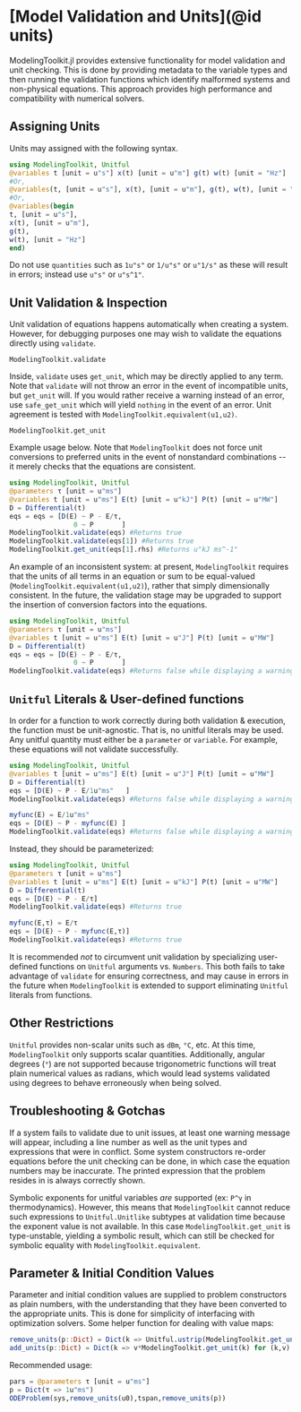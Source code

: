 # [Model Validation and Units](@id units)

ModelingToolkit.jl provides extensive functionality for model validation and unit checking. This is done by providing metadata to the variable types and then running the validation functions which identify malformed systems and non-physical equations. This approach provides high performance and compatibility with numerical solvers.

## Assigning Units 

Units may assigned with the following syntax. 

```julia
using ModelingToolkit, Unitful
@variables t [unit = u"s"] x(t) [unit = u"m"] g(t) w(t) [unit = "Hz"]
#Or,
@variables(t, [unit = u"s"], x(t), [unit = u"m"], g(t), w(t), [unit = "Hz"])
#Or,
@variables(begin
t, [unit = u"s"],
x(t), [unit = u"m"],
g(t),
w(t), [unit = "Hz"]
end)
```

Do not use `quantities` such as `1u"s"` or `1/u"s"` or `u"1/s"` as these will result in errors; instead use `u"s"` or `u"s^1"`. 

## Unit Validation & Inspection

Unit validation of equations happens automatically when creating a system. However, for debugging purposes one may wish to validate the equations directly using `validate`.

```@docs
ModelingToolkit.validate
```

Inside, `validate` uses `get_unit`, which may be directly applied to any term. Note that `validate` will not throw an error in the event of incompatible units, but `get_unit` will. If you would rather receive a warning instead of an error, use `safe_get_unit` which will yield `nothing` in the event of an error. Unit agreement is tested with `ModelingToolkit.equivalent(u1,u2)`. 


```@docs
ModelingToolkit.get_unit
```

Example usage below. Note that `ModelingToolkit` does not force unit conversions to preferred units in the event of nonstandard combinations -- it merely checks that the equations are consistent. 

```julia
using ModelingToolkit, Unitful
@parameters τ [unit = u"ms"]
@variables t [unit = u"ms"] E(t) [unit = u"kJ"] P(t) [unit = u"MW"]
D = Differential(t)
eqs = eqs = [D(E) ~ P - E/τ,
                0 ~ P       ]
ModelingToolkit.validate(eqs) #Returns true
ModelingToolkit.validate(eqs[1]) #Returns true
ModelingToolkit.get_unit(eqs[1].rhs) #Returns u"kJ ms^-1"
```

An example of an inconsistent system: at present, `ModelingToolkit` requires that the units of all terms in an equation or sum to be equal-valued (`ModelingToolkit.equivalent(u1,u2)`), rather that simply dimensionally consistent. In the future, the validation stage may be upgraded to support the insertion of conversion factors into the equations. 

```julia
using ModelingToolkit, Unitful
@parameters τ [unit = u"ms"]
@variables t [unit = u"ms"] E(t) [unit = u"J"] P(t) [unit = u"MW"]
D = Differential(t)
eqs = eqs = [D(E) ~ P - E/τ,
                0 ~ P       ]
ModelingToolkit.validate(eqs) #Returns false while displaying a warning message
```

## `Unitful` Literals & User-defined functions

In order for a function to work correctly during both validation & execution, the function must be unit-agnostic. That is, no unitful literals may be used. Any unitful quantity must either be a `parameter` or `variable`. For example, these equations will not validate successfully. 

```julia
using ModelingToolkit, Unitful
@variables t [unit = u"ms"] E(t) [unit = u"J"] P(t) [unit = u"MW"]
D = Differential(t)
eqs = [D(E) ~ P - E/1u"ms"   ]
ModelingToolkit.validate(eqs) #Returns false while displaying a warning message

myfunc(E) = E/1u"ms"
eqs = [D(E) ~ P - myfunc(E) ]
ModelingToolkit.validate(eqs) #Returns false while displaying a warning message
```

Instead, they should be parameterized:

```julia
using ModelingToolkit, Unitful
@parameters τ [unit = u"ms"]
@variables t [unit = u"ms"] E(t) [unit = u"kJ"] P(t) [unit = u"MW"]
D = Differential(t)
eqs = [D(E) ~ P - E/τ]
ModelingToolkit.validate(eqs) #Returns true

myfunc(E,τ) = E/τ 
eqs = [D(E) ~ P - myfunc(E,τ)]
ModelingToolkit.validate(eqs) #Returns true
```

It is recommended *not* to circumvent unit validation by specializing user-defined functions on `Unitful` arguments vs. `Numbers`. This both fails to take advantage of `validate` for ensuring correctness, and may cause in errors in the
future when `ModelingToolkit` is extended to support eliminating `Unitful` literals from functions.

## Other Restrictions

`Unitful` provides non-scalar units such as `dBm`, `°C`, etc. At this time, `ModelingToolkit` only supports scalar quantities. Additionally, angular degrees (`°`) are not supported because trigonometric functions will treat plain numerical values as radians, which would lead systems validated using degrees to behave erroneously when being solved. 

## Troubleshooting & Gotchas

If a system fails to validate due to unit issues, at least one warning message will appear, including a line number as well as the unit types and expressions that were in conflict. Some system constructors re-order equations before the unit checking can be done, in which case the equation numbers may be inaccurate. The printed expression that the problem resides in is always correctly shown.

Symbolic exponents for unitful variables *are* supported (ex: `P^γ` in thermodynamics). However, this means that `ModelingToolkit` cannot reduce such expressions to `Unitful.Unitlike` subtypes at validation time because the exponent value is not available. In this case `ModelingToolkit.get_unit` is type-unstable, yielding a symbolic result, which can still be checked for symbolic equality with `ModelingToolkit.equivalent`. 

## Parameter & Initial Condition Values

Parameter and initial condition values are supplied to problem constructors as plain numbers, with the understanding that they have been converted to the appropriate units. This is done for simplicity of interfacing with optimization solvers. Some helper function for dealing with value maps:

```julia
remove_units(p::Dict) = Dict(k => Unitful.ustrip(ModelingToolkit.get_unit(k),v) for (k,v) in p)
add_units(p::Dict) = Dict(k => v*ModelingToolkit.get_unit(k) for (k,v) in p)
```

Recommended usage:

```julia
pars = @parameters τ [unit = u"ms"]
p = Dict(τ => 1u"ms")
ODEProblem(sys,remove_units(u0),tspan,remove_units(p))
```
